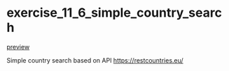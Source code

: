 # exercise_11_6_simple_country_search

[preview](https://htmlpreview.github.io/?https://github.com/xenogonx/exercise_11_6_simple_country_search/blob/master/index.html)

Simple country search based on API https://restcountries.eu/
